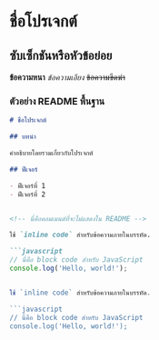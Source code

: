 # ชื่อโปรเจกต์
## ซับเซ็กชันหรือหัวข้อย่อย

**ข้อความหนา** 
*ข้อความเอียง* 
~~ข้อความขีดฆ่า~~


### ตัวอย่าง README พื้นฐาน

```markdown
# ชื่อโปรเจกต์

## บทนำ

คำอธิบายโดยรวมเกี่ยวกับโปรเจกต์

## ฟีเจอร์

- ฟีเจอร์ที่ 1
- ฟีเจอร์ที่ 2


<!-- นี่คือคอมเมนต์ที่จะไม่แสดงใน README -->

ใช้ `inline code` สำหรับข้อความภายในบรรทัด.

```javascript
// นี่คือ block code สำหรับ JavaScript
console.log('Hello, world!');


ใช้ `inline code` สำหรับข้อความภายในบรรทัด.

```javascript
// นี่คือ block code สำหรับ JavaScript
console.log('Hello, world!');




